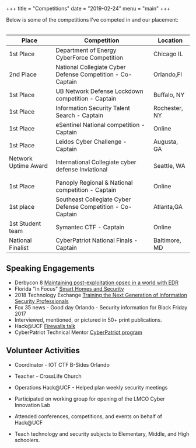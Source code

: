 +++
title = "Competitions"
date = "2019-02-24"
menu = "main"
+++

Below is some of the competitions I've competed in and our placement: <br /> <br />

  Place		    | Competition   								|  Location	|
  ------------- | ----------------------------------------------| ------------ |
1st Place &nbsp;| Department of Energy CyberForce Competition   |	Chicago IL	|
2nd Place &nbsp;| National Collegiate Cyber Defense Competition - Co-Captain  &nbsp; | Orlando,Fl |				|
1st Place &nbsp; | UB Network Defense Lockdown competition - Captain &nbsp;| Buffalo, NY
1st Place&nbsp;	| Information Security Talent Search - Captain &nbsp;| Rochester, NY	|
1st Place &nbsp;| eSentinel National competition - Captain &nbsp; |	Online |
1st Place &nbsp;| Leidos Cyber Challenge - Captain &nbsp; |	Augusta, GA	|
Network Uptime Award &nbsp; | International Collegiate cyber defense Inviational &nbsp; | Seattle, WA
1st Place &nbsp; | Panoply Regional & National competition - Captain &nbsp;| Online
1st place &nbsp;| Southeast Collegiate Cyber Defense Competition - Co-Captain &nbsp;| Atlanta,GA	|
1st Student team &nbsp; | Symantec CTF - Captain &nbsp; | Online				
National Finalist &nbsp;| CyberPatriot National Finals - Captain &nbsp;| Baltimore, MD

## Speaking Engagements


* Derbycon 8 [Maintaining post-exploitation opsec in a world with EDR](https://www.derbycon.com/friday-schedule/#event-50)
* Florida "In Focus" [Smart Homes and Security](https://spectruminfocus.com/section/in-focus/in-focus-shows/2018/11/27/smart-homes-and-security-part-1)
* 2018 Technology Exchange [Training the Next Generation of Information Security Professionals](https://meetings.internet2.edu/2018-technology-exchange/detail/10005301/)
* Fox 35 news - Good day Orlando - Security information for Black Friday 2017
* Interviewed, mentioned, or pictured in 50+ print publications.
* Hack@UCF [Firewalls talk](https://www.hackucf.org/firewalls-10-26-18/)
* CyberPatriot Technical Mentor [CyberPatriot program](https://uscyberpatriot.org)


## Volunteer Activities

* Coordinator - IOT CTF B-Sides Orlando

* Teacher - CrossLife Church

* Operations Hack@UCF - Helped plan weekly security meetings

* Participated on working group for opening of the LMCO Cyber Innovation Lab

* Attended conferences, competitions, and events on behalf of Hack@UCF

* Teach technology and security subjects to Elementary, Middle, and High schoolers. 

